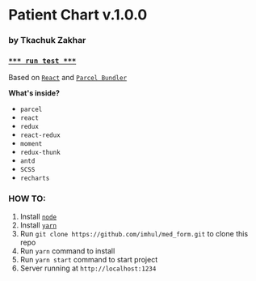 # Patient Chart v.1.0.0

### by Tkachuk Zakhar

### [`*** run test ***`](https://med.uax.cloud/)

Based on [`React`](https://reactjs.org/) and [`Parcel Bundler`](https://parceljs.org)

**What's inside?**

* `parcel`
* `react`
* `redux`
* `react-redux`
* `moment`
* `redux-thunk`
* `antd`
* `SCSS`
* `recharts`

### HOW TO:

1. Install [`node`](https://nodejs.org/)
2. Install [`yarn`](https://yarnpkg.com/ru/docs/install)
3. Run `git clone https://github.com/imhul/med_form.git` to clone this repo
4. Run `yarn` command to install
5. Run `yarn start` command to start project
6. Server running at `http://localhost:1234`

